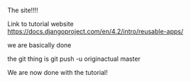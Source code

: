 The site!!!!

Link to tutorial website
https://docs.djangoproject.com/en/4.2/intro/reusable-apps/

we are basically done

the git thing is git push -u originactual master

We are now done with the tutorial!